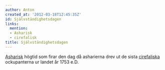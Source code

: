 ```yaml
---
author: Anton
created_at: '2012-03-18T12:45:35Z'
id: Självständighetsdagen
links:
  mention:
  - Asharisk
  - cirefalisk
title: Självständighetsdagen
---
```


[Asharisk] högtid som firar den dag då asharierna drev ut de sista [cirefaliska] ockupanterna ur
landet år 1753 e.D.

  [Asharisk]: Asharisk
  [cirefaliska]: cirefalisk
